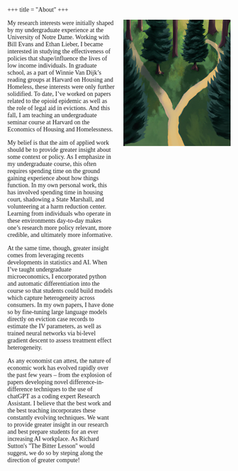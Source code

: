 +++
title = "About"
+++

<style>
    body {
        font-family: 'Palatino';
        text-align: left"
    }
</style>

<div style="display:flex; flex-direction:row; flex-wrap:nowrap; justify-content:space-between;text-align: left">
  <div style="flex:1; max-width:48%;"> 
   My research interests were initially shaped by my undergraduate experience at the University of Notre Dame. Working with Bill Evans and Ethan Lieber, I became interested in studying the effectiveness of policies that shape/influence the lives of low income individuals. In graduate school, as a part of Winnie Van Dijk’s reading groups at Harvard on Housing and Homeless, these interests were only further solidified. To date, I’ve worked on papers related to the opioid epidemic as well as the role of legal aid in evictions. And this fall, I am teaching an undergraduate seminar course at Harvard on the Economics of Housing and Homelessness.

  My belief is that the aim of applied work should be to provide greater insight about some context or policy. As I emphasize in my undergraduate course, this often requires spending time on the ground gaining experience about how things function. In my own personal work, this has involved spending time in housing court, shadowing a State Marshall, and volunteering at a harm reduction center. Learning from individuals who operate in these environments day-to-day makes one’s research more policy relevant, more credible, and ultimately more informative. 

  At the same time, though, greater insight comes from leveraging recents developments in statistics and AI. When I’ve taught undergraduate microeconomics, I encorporated python and automatic differentiation into the course so that students could build models which capture heterogeneity across consumers. In my own papers, I have done so by fine-tuning large language models directly on eviction case records to estimate the IV parameters, as well as trained neural networks via bi-level gradient descent to assess treatment effect heterogeneity. 

  As any economist can attest, the nature of economic work has evolved rapidly over the past few years – from the explosion of papers developing novel difference-in-difference techniques to the use of chatGPT as a coding expert Research Assistant. I believe that the best work and the best teaching incorporates these constantly evolving techniques. We want to provide greater insight in our research and best prepare students for an ever increasing AI workplace. As Richard Sutton's ''The Bitter Lesson'' would suggest, we do so by steping along the direction of greater compute!

  </div>
  <div style="flex:1;max-width:48%;">
    <img src="/images/paths.png" alt="image" style="max-width:100%;height:auto;object-fit:contain;">
  </div>

</div>


